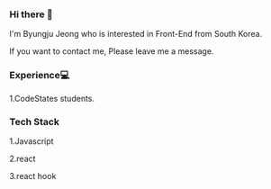 ### Hi there 👋

I'm Byungju Jeong who is interested in Front-End from South Korea.

If you want to contact me, Please leave me a message.

### Experience💻

1.CodeStates students.

### Tech Stack
1.Javascript

2.react

3.react hook


<!--
**byungju0624/byungju0624** is a ✨ _special_ ✨ repository because its `README.md` (this file) appears on your GitHub profile.

Here are some ideas to get you started:

- 🔭 I’m currently working on ...
- 🌱 I’m currently learning ...
- 👯 I’m looking to collaborate on ...
- 🤔 I’m looking for help with ...
- 💬 Ask me about ...
- 📫 How to reach me: ...
- 😄 Pronouns: ...
- ⚡ Fun fact: ...
-->
